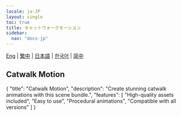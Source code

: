 ```yaml
---
locale: ja-JP
layout: single
toc: true
title: キャットウォークモーション
sidebar:
  nav: "docs-jp"
---
```

[Eng](/dancexr/features/catwalk) | [繁中](/tw/dancexr/features/catwalk) | [日本語](/jp/dancexr/features/catwalk) | [한국어](/kr/dancexr/features/catwalk) | [简中](/zh/dancexr/features/catwalk)

## Catwalk Motion

{
  "title": "Catwalk Motion",
  "description": "Create stunning catwalk animations with this scene bundle.",
  "features": [
    "High-quality assets included",
    "Easy to use",
    "Procedural animations",
    "Compatible with all versions"
  ]
}